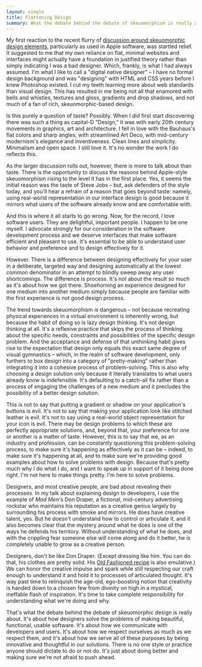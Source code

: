 ```yaml
---
layout: single
title: Flattening Design
summary: What the debate behind the debate of skeuomorphism is really about.
---
```


My first reaction to the recent flurry of [discussion around skeuomorphic design elements](http://www.nytimes.com/2012/11/01/technology/apple-shake-up-could-mean-end-to-real-world-images-in-software.html?_r=1&&pagewanted=all), particularly as used in Apple software, was startled relief. It suggested to me that my own reliance on flat, minimal websites and interfaces might actually have a foundation in justified theory rather than simply indicating I was a bad designer. Which, frankly, is what I had always assumed. I'm what I like to call a "digital native designer" – I have no formal design background and was "designing" with HTML and CSS years before I knew Photoshop existed. I cut my teeth learning more about web standards than visual design. This has resulted in me being not all that enamored with bells and whistles, textures and gloss, gradients and drop shadows, and not much of a fan of rich, skeuomorphic-based design.

Is this purely a question of taste? Possibly. When I did first start discovering there was such a thing as capital-D "Design," it was with early 20th century movements in graphics, art and architecture. I fell in love with the Bauhaus's flat colors and sharp angles, with streamlined Art Deco, with mid-century modernism's elegance and inventiveness. Clean lines and simplicity. Minimalism and open space. I still love it. It's no wonder the work I do reflects this.

As the larger discussion rolls out, however, there is more to talk about than taste. There is the opportunity to discuss the reasons behind Apple-style skeuomorphism rising to the level it has in the first place. Yes, it seems the initial reason was the taste of Steve Jobs – but, ask defenders of the style today, and you'll hear a refrain of a reason that goes beyond taste: namely, using real-world representation in our interface design is good because it mirrors what users of the software already know and are comfortable with.

And this is where it all starts to go wrong. Now, for the record, I love software users. They are delightful, important people. I happen to be one myself. I advocate strongly for our consideration in the software development process and we deserve interfaces that make software efficient and pleasant to use. It's essential to be able to understand user behavior and preference and to design effectively for it.

However. There is a difference between designing effectively for your user in a deliberate, targeted way and designing automatically at the lowest common denominator in an attempt to blindly sweep away any user shortcomings. The difference is process. It's not about the result so much as it's about how we got there. Shoehorning an experience designed for one medium into another medium simply because people are familiar with the first experience is not good design process.

The trend towards skeuomorphism *is* dangerous – not because recreating physical experiences in a virtual environment is inherently wrong, but because the habit of doing so is lazy design thinking. It's not design thinking at all. It's a reflexive practice that skips the process of thinking about the specific needs, constraints and possibilities of the specific design problem. And the acceptance and defense of that unthinking habit gives rise to the expectation that design only equals this exact same degree of visual gymnastics – which, in the realm of software development, only furthers to box design into a category of "pretty-making" rather than integrating it into a cohesive process of problem-solving. This is also why choosing a design solution only because it literally translates to what users already know is indefensible. It's defaulting to a catch-all fix rather than a process of engaging the challenges of a new medium and it precludes the possibility of a better design solution.

This is not to say that putting a gradient or shadow on your application's buttons is evil. It's not to say that making your application look like stitched leather is evil. It's not to say using a real-world object representation for your icon is evil. There may be design problems to which these are perfectly appropriate solutions, and, beyond that, your preference for one or another is a matter of taste. However, this is to say that we, as an industry and profession, can be constantly questioning this problem-solving process, to make sure it's happening as effectively as it can be – indeed, to make sure it's happening at all, and to make sure we're providing good examples about how to solve problems with design. Because that's pretty much why I do what I do, and I want to speak up in support of it being done right. I'm not here to make things pretty. I'm here to solve problems.

Designers, and most creative people, are bad about revealing their processes. In my talk about explaining design to developers, I use the example of *Mad Men*'s Don Draper, a fictional, mid-century advertising rockstar who maintains his reputation as a creative genius largely by surrounding his process with smoke and mirrors. He does have creative talent, yes. But he doesn't understand how to control or articulate it, and it also becomes clear that the mystery around what he does is one of the ways he defends his territory. Without understanding of what he does, and with the crippling fear someone else will come along and do it better, he is completely unable to grow as a creative person.

Designers, don't be like Don Draper. (Except dressing like him. You can do that, his clothes are pretty solid. His [Old Fashioned recipe](http://youtu.be/2VpgEHsPc7I) is also emulative.) We can honor the creative impulse and spark while still respecting our craft enough to understand it and hold it to processes of articulated thought. It's way past time to relinquish the age-old, ego-boosting notion that creativity is handed down to a chosen few from divinity on high in a mystical, ineffable flash of inspiration. It's time to take complete responsibility for understanding what we're doing and why.

That's what the debate behind the debate of skeuomorphic design is really about. It's about how designers solve the problems of making beautiful, functional, usable software. It's about how we communicate with developers and users. It's about how we respect ourselves as much as we respect them, and it's about how we serve all of these purposes by being innovative and thoughtful in our solutions. There is no one style or practice anyone should dictate to do or not do. It's just about doing better and making sure we're not afraid to push ahead.